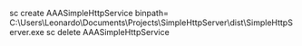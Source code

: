 sc create AAASimpleHttpService binpath= C:\Users\Leonardo\Documents\Projects\SimpleHttpServer\dist\SimpleHttpServer.exe
sc delete AAASimpleHttpService